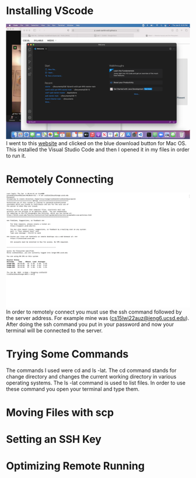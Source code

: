 # Installing VScode
![Image](DownloadVSCode.png)
I went to this [website](https://code.visualstudio.com/download) and clicked on the blue download button for Mac OS. This installed the Visual Studio Code and then I opened it in my files in order to run it.

# Remotely Connecting
![Image](RemotelyConnecting.png)
In order to remotely connect you must use the ssh command followed by the server address. For example mine was (cs15lwi22auz@ieng6.ucsd.edu). After doing the ssh command you put in your password and now your terminal will be connected to the server.

# Trying Some Commands

The commands I used were cd and ls -lat. The cd command stands for change directory and changes the current working directory in various operating systems. 
The ls -lat command is used to list files. In order to use these command you open your terminal and type them. 
# Moving Files with scp

# Setting an SSH Key

# Optimizing Remote Running
